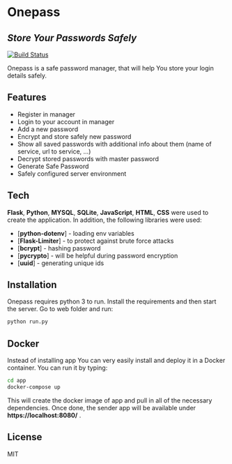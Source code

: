 # Onepass
## _Store Your Passwords Safely_

[![Build Status](https://travis-ci.org/joemccann/dillinger.svg?branch=master)](https://travis-ci.org/joemccann/dillinger)

Onepass is a safe password manager, that will help You store your login details safely.

## Features
- Register in manager
- Login to your account in manager
- Add a new password
- Encrypt and store safely new password
- Show all saved passwords with additional info about them (name of service, url to service, ...)
- Decrypt stored passwords with master password
- Generate Safe Password
- Safely configured server environment


## Tech
**Flask**, **Python**, **MYSQL**, **SQLite**, **JavaScript**, **HTML**, **CSS** were used to create the application.
In addition, the following libraries were used:
- [**python-dotenv**] - loading env variables
- [**Flask-Limiter**] - to protect against brute force attacks
- [**bcrypt**] - hashing password
- [**pycrypto**] - will be helpful during password encryption
- [**uuid**] - generating unique ids


## Installation
Onepass requires python 3 to run. 
Install the requirements and then start the server. Go to web folder and run: 
```sh
python run.py
```


## Docker
Instead of installing app You can very easily install and deploy it in a Docker container. You can run it by typing:

```sh
cd app
docker-compose up
```

This will create the docker image of app and pull in all of the necessary dependencies.
Once done, the sender app will be available under  **https://localhost:8080/** . 

## License

MIT